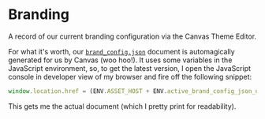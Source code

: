 # Branding

A record of our current branding configuration via the Canvas Theme Editor.

For what it's worth, our [`brand_config.json`](https://github.com/smtech/canvas-branding/blob/master/brand_config.json) document is automagically generated for us by Canvas (woo hoo!). It uses some variables in the JavaScript environment, so, to get the latest version, I open the JavaScript console in developer view of my browser and fire off the following snippet:

```JavaScript
window.location.href = (ENV.ASSET_HOST + ENV.active_brand_config_json_url)
```

This gets me the actual document (which I pretty print for readability).
